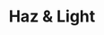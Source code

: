 ---
title: "Haz & Light"
url: /ciudad-autonoma-de-buenos-aires/haz-y-light-pareja/
shop: decoración interior
---